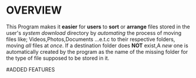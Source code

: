 # OVERVIEW


This Program makes it **easier** for **users** to **sort** or **arrange** files stored in the user's _system download_ directory by _automating_ the process of moving files like; Videos,Photos,Documents ...e.t.c to their respective folders, moving _all_ files at _once_.
If a destination folder does **NOT** exist,A _new_ one is automatically created by the program as the name of the missing folder for the type of file supposed to be stored in it.


#ADDED FEATURES


